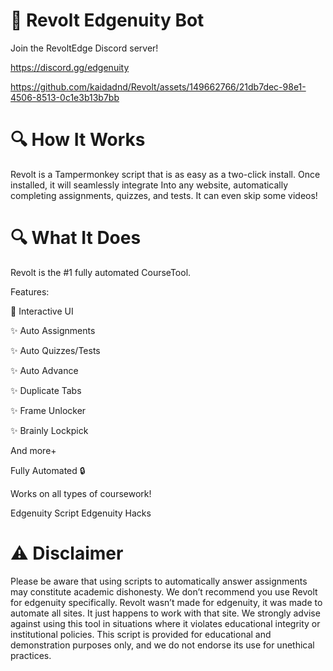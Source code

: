 # 🚀 Revolt Edgenuity Bot

Join the RevoltEdge Discord server!

https://discord.gg/edgenuity

https://github.com/kaidadnd/Revolt/assets/149662766/21db7dec-98e1-4506-8513-0c1e3b13b7bb


# 🔍 How It Works

Revolt is a Tampermonkey script that is as easy as a two-click install. Once installed, it will seamlessly integrate Into any website, automatically completing assignments, quizzes, and tests. It can even skip some videos!


# 🔍 What It Does

Revolt is the #1  fully automated CourseTool.

Features:

🌟 Interactive UI

✨ Auto Assignments

✨ Auto Quizzes/Tests

✨ Auto Advance

✨ Duplicate Tabs

✨ Frame Unlocker

✨ Brainly Lockpick

And more+

Fully Automated 🔒

Works on all types of coursework!

Edgenuity Script
Edgenuity Hacks

# ⚠️ Disclaimer
Please be aware that using scripts to automatically answer assignments may constitute academic dishonesty. We don’t recommend you use Revolt for edgenuity specifically. Revolt wasn’t made for edgenuity, it was made to automate all sites. It just happens to work with that site. We strongly advise against using this tool in situations where it violates educational integrity or institutional policies. This script is provided for educational and demonstration purposes only, and we do not endorse its use for unethical practices.
